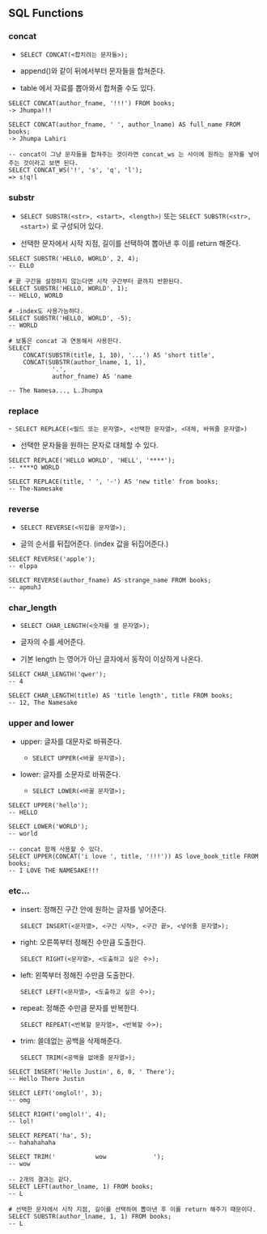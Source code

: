 ## SQL Functions

### concat

- `SELECT CONCAT(<합치려는 문자들>);`
 
- append()와 같이 뒤에서부터 문자들을 합쳐준다.

- table 에서 자료를 뽑아와서 합쳐줄 수도 있다.

```
SELECT CONCAT(author_fname, '!!!') FROM books;
-> Jhumpa!!!

SELECT CONCAT(author_fname, ' ', author_lname) AS full_name FROM books;
-> Jhumpa Lahiri

-- concat이 그냥 문자들을 합쳐주는 것이라면 concat_ws 는 사이에 원하는 문자를 넣어주는 것이라고 보면 된다.
SELECT CONCAT_WS('!', 's', 'q', 'l');
=> s!q!l
```

### substr

- `SELECT SUBSTR(<str>, <start>, <length>)` 또는 `SELECT SUBSTR(<str>, <start>)` 로 구성되어 있다.
 
- 선택한 문자에서 시작 지점, 길이를 선택하여 뽑아낸 후 이를 return 해준다.

```
SELECT SUBSTR('HELLO, WORLD', 2, 4);
-- ELLO

# 끝 구간을 설정하지 않는다면 시작 구간부터 끝까지 반환된다.
SELECT SUBSTR('HELLO, WORLD', 1);
-- HELLO, WORLD

# -index도 사용가능하다.
SELECT SUBSTR('HELLO, WORLD', -5);
-- WORLD

# 보통은 concat 과 연동해서 사용한다.
SELECT 
    CONCAT(SUBSTR(title, 1, 10), '...') AS 'short title',
    CONCAT(SUBSTR(author_lname, 1, 1),
            '.',
            author_fname) AS 'name

-- The Namesa..., L.Jhumpa            
```

### replace

-` SELECT REPLACE(<필드 또는 문자열>, <선택한 문자열>, <대체, 바꿔줄 문자열>)`

- 선택한 문자들을 원하는 문자로 대체할 수 있다.

```
SELECT REPLACE('HELLO WORLD', 'HELL', '****');
-- ****O WORLD

SELECT REPLACE(title, ' ', '-') AS 'new title' from books;
-- The-Namesake
``` 

### reverse

- `SELECT REVERSE(<뒤집을 문자열>);`

- 글의 순서를 뒤집어준다. (index 값을 뒤집어준다.)

```
SELECT REVERSE('apple');
-- elppa

SELECT REVERSE(author_fname) AS strange_name FROM books;
-- apmuhJ
```

### char_length

- `SELECT CHAR_LENGTH(<숫자를 셀 문자열>);`

- 글자의 수를 세어준다.

- 기본 length 는 영어가 아닌 글자에서 동작이 이상하게 나온다.


```
SELECT CHAR_LENGTH('qwer');
-- 4

SELECT CHAR_LENGTH(title) AS 'title length', title FROM books;
-- 12, The Namesake
```

### upper and lower

- upper: 글자를 대문자로 바꿔준다.
    
    - `SELECT UPPER(<바꿀 문자열>);`

- lower: 글자를 소문자로 바꿔준다. 
    
    - `SELECT LOWER(<바꿀 문자열>);`

```
SELECT UPPER('hello');
-- HELLO

SELECT LOWER('WORLD');
-- world

-- concat 함께 사용할 수 있다.
SELECT UPPER(CONCAT('i love ', title, '!!!')) AS love_book_title FROM books;
-- I LOVE THE NAMESAKE!!!
```

### etc...

- insert: 정해진 구간 안에 원하는 글자를 넣어준다.
  
    `SELECT INSERT(<문자열>, <구간 시작>, <구간 끝>, <넣어줄 문자열>);`

- right: 오른쪽부터 정해진 수만큼 도출한다.
  
    `SELECT RIGHT(<문자열>, <도출하고 싶은 수>);`

- left: 왼쪽부터 정해진 수만큼 도출한다.
  
    `SELECT LEFT(<문자열>, <도출하고 싶은 수>);`

- repeat: 정해준 수만큼 문자를 반복한다.
  
    `SELECT REPEAT(<반복할 문자열>, <반복할 수>);`

- trim: 쓸데없는 공백을 삭제해준다.
  
    `SELECT TRIM(<공백을 없애줄 문자열>);`


```
SELECT INSERT('Hello Justin', 6, 0, ' There');
-- Hello There Justin

SELECT LEFT('omglol!', 3);
-- omg

SELECT RIGHT('omglol!', 4);
-- lol!

SELECT REPEAT('ha', 5);
-- hahahahaha

SELECT TRIM('           wow             ');
-- wow

-- 2개의 결과는 같다.
SELECT LEFT(author_lname, 1) FROM books;
-- L

# 선택한 문자에서 시작 지점, 길이를 선택하여 뽑아낸 후 이를 return 해주기 때문이다.
SELECT SUBSTR(author_lname, 1, 1) FROM books;
-- L
```